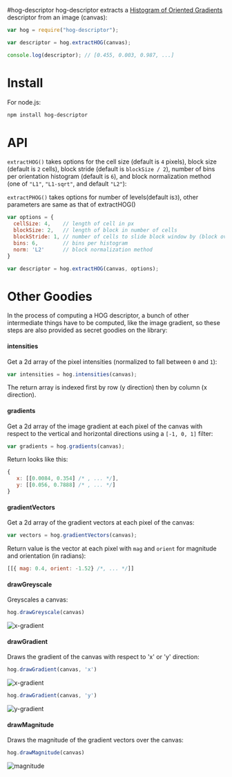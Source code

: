 #hog-descriptor
hog-descriptor extracts a [Histogram of Oriented Gradients](http://en.wikipedia.org/wiki/Histogram_of_oriented_gradients) descriptor from an image (canvas):

```javascript
var hog = require("hog-descriptor");

var descriptor = hog.extractHOG(canvas);

console.log(descriptor); // [0.455, 0.003, 0.987, ...]
```

# Install

For node.js:

```bash
npm install hog-descriptor
```

# API


`extractHOG()` takes options for the cell size (default is `4` pixels), block size (default is `2` cells), block stride (default is `blockSize / 2`), number of bins per orientation histogram (default is `6`), and block normalization method (one of `"L1"`, `"L1-sqrt"`, and default `"L2"`):

`extractPHOG()` takes options for number of levels(default is`3`), other parameters are same as that of extractHOG()

```javascript
var options = {
  cellSize: 4,    // length of cell in px
  blockSize: 2,   // length of block in number of cells
  blockStride: 1, // number of cells to slide block window by (block overlap)
  bins: 6,        // bins per histogram
  norm: 'L2'      // block normalization method
}

var descriptor = hog.extractHOG(canvas, options);
```

# Other Goodies

In the process of computing a HOG descriptor, a bunch of other intermediate things have to be computed, like the image gradient, so these steps are also provided as secret goodies on the library:

#### intensities

Get a 2d array of the pixel intensities (normalized to fall between `0` and `1`):

```javascript
var intensities = hog.intensities(canvas);
```

The return array is indexed first by row (y direction) then by column (x direction).

#### gradients

Get a 2d array of the image gradient at each pixel of the canvas with respect to the vertical and horizontal directions using a `[-1, 0, 1]` filter:

```javascript
var gradients = hog.gradients(canvas);
```

Return looks like this:

```javascript
{
   x: [[0.0084, 0.354] /* , ... */],
   y: [[0.056, 0.7888] /* , ... */]
}
```

#### gradientVectors

Get a 2d array of the gradient vectors at each pixel of the canvas:

```javascript
var vectors = hog.gradientVectors(canvas);
```

Return value is the vector at each pixel with `mag` and `orient` for magnitude and orientation (in radians):

```javascript
[[{ mag: 0.4, orient: -1.52} /*, ... */]]
```

#### drawGreyscale

Greyscales a canvas:

```javascript
hog.drawGreyscale(canvas)
```
![x-gradient](https://raw.github.com/harthur/hog-descriptor/master/test/greyscale.jpg)

#### drawGradient

Draws the gradient of the canvas with respect to 'x' or 'y' direction:

```javascript
hog.drawGradient(canvas, 'x')
```

![x-gradient](https://raw.github.com/harthur/hog-descriptor/master/test/gradient-x.jpg)

```javascript
hog.drawGradient(canvas, 'y')
```

![y-gradient](https://raw.github.com/harthur/hog-descriptor/master/test/gradient-y.jpg)

#### drawMagnitude

Draws the magnitude of the gradient vectors over the canvas:

```javascript
hog.drawMagnitude(canvas)
```

![magnitude](https://raw.github.com/harthur/hog-descriptor/master/test/magnitude.jpg)
